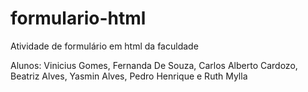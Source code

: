 # formulario-html
Atividade de formulário em html da faculdade

Alunos:
Vinicius Gomes, Fernanda De Souza, Carlos Alberto Cardozo, Beatriz Alves, Yasmin Alves, Pedro Henrique e Ruth Mylla
